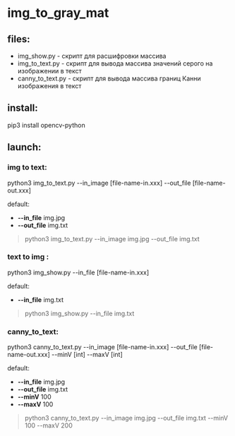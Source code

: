 # img_to_gray_mat

## files:

* img_show.py - скрипт для расшифровки массива 
* img_to_text.py - скрипт для вывода массива значений серого на изображении в текст
* canny_to_text.py - скрипт для вывода массива границ Канни изображения в текст

## install:

pip3 install opencv-python

## launch:

### img to text:
python3 img_to_text.py --in_image [file-name-in.xxx] --out_file [file-name-out.xxx]

default:

  * **--in_file** img.jpg
  * **--out_file** img.txt

>python3 img_to_text.py --in_image img.jpg --out_file img.txt

### text to img :

python3 img_show.py --in_file [file-name-in.xxx]

default:
  
  * **--in_file** img.txt

  >python3 img_show.py --in_file img.txt

### canny_to_text:

python3 canny_to_text.py --in_image [file-name-in.xxx] --out_file [file-name-out.xxx] --minV [int] --maxV [int]

default:
    
  * **--in_file** img.jpg
  * **--out_file** img.txt
  * **--minV** 100
  * **--maxV** 100

  >python3 canny_to_text.py --in_image img.jpg --out_file img.txt --minV 100 --maxV 200



